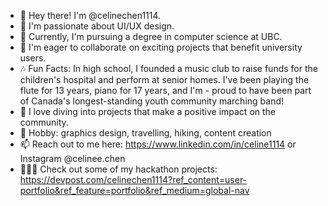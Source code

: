 - 👋 Hey there! I'm @celinechen1114.
- 👀 I'm passionate about UI/UX design.
- 🌱 Currently, I'm pursuing a degree in computer science at UBC.
- 💞️ I'm eager to collaborate on exciting projects that benefit university users.
- 🎶 Fun Facts: In high school, I founded a music club to raise funds for the children's hospital and perform at senior homes. I've been playing the flute for 13 years, piano for 17 years, and I'm - proud to have been part of Canada's longest-standing youth community marching band!
- 🌟 I love diving into projects that make a positive impact on the community.
- 🎨 Hobby: graphics design, travelling, hiking, content creation
- 📫 Reach out to me here: https://www.linkedin.com/in/celine1114 or Instagram @celinee.chen
- 👩🏻‍💻 Check out some of my hackathon projects: https://devpost.com/celinechen1114?ref_content=user-portfolio&ref_feature=portfolio&ref_medium=global-nav

<!---
celinechen1114/celinechen1114 is a ✨ special ✨ repository because its `README.md` (this file) appears on your GitHub profile.
You can click the Preview link to take a look at your changes.
--->

